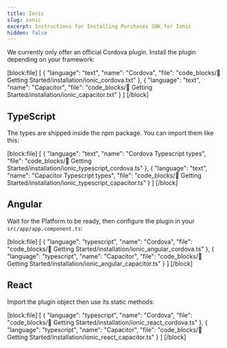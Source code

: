 ```yaml
---
title: Ionic
slug: ionic
excerpt: Instructions for Installing Purchases SDK for Ionic
hidden: false
---
```


We currently only offer an official Cordova plugin. Install the plugin depending on your framework: 

[block:file]
[
  {
    "language": "text",
    "name": "Cordova",
    "file": "code_blocks/🚀 Getting Started/installation/ionic_cordova.txt"
  },
  {
    "language": "text",
    "name": "Capacitor",
    "file": "code_blocks/🚀 Getting Started/installation/ionic_capacitor.txt"
  }
]
[/block]

## TypeScript

The types are shipped inside the npm package. You can import them like this:

[block:file]
[
  {
    "language": "text",
    "name": "Cordova Typescript types",
    "file": "code_blocks/🚀 Getting Started/installation/ionic_typescript_cordova.ts"
  },
  {
    "language": "text",
    "name": "Capacitor Typescript types",
    "file": "code_blocks/🚀 Getting Started/installation/ionic_typescript_capacitor.ts"
  }
]
[/block]

## Angular

Wait for the Platform to be ready, then configure the plugin in your `src/app/app.component.ts`:

[block:file]
[
  {
    "language": "typescript",
    "name": "Cordova",
    "file": "code_blocks/🚀 Getting Started/installation/ionic_angular_cordova.ts"
  },
  {
    "language": "typescript",
    "name": "Capacitor",
    "file": "code_blocks/🚀 Getting Started/installation/ionic_angular_capacitor.ts"
  }
]
[/block]

## React

Import the plugin object then use its static methods:

[block:file]
[
  {
    "language": "typescript",
    "name": "Cordova",
    "file": "code_blocks/🚀 Getting Started/installation/ionic_react_cordova.ts"
  },
  {
    "language": "typescript",
    "name": "Capacitor",
    "file": "code_blocks/🚀 Getting Started/installation/ionic_react_capacitor.ts"
  }
]
[/block]
